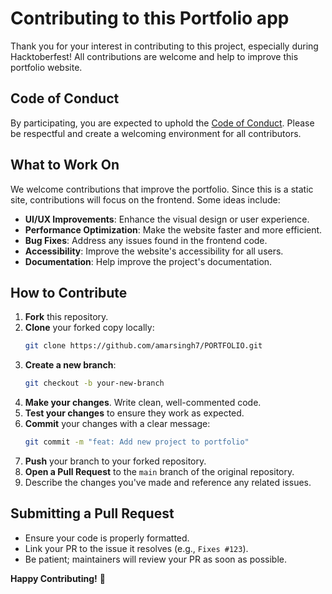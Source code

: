 # Contributing to this Portfolio app

Thank you for your interest in contributing to this project, especially during Hacktoberfest! All contributions are welcome and help to improve this portfolio website.

## Code of Conduct
By participating, you are expected to uphold the [Code of Conduct](CODE_OF_CONDUCT.md). Please be respectful and create a welcoming environment for all contributors.

## What to Work On
We welcome contributions that improve the portfolio. Since this is a static site, contributions will focus on the frontend. Some ideas include:

*   **UI/UX Improvements**: Enhance the visual design or user experience.
*   **Performance Optimization**: Make the website faster and more efficient.
*   **Bug Fixes**: Address any issues found in the frontend code.
*   **Accessibility**: Improve the website's accessibility for all users.
*   **Documentation**: Help improve the project's documentation.

## How to Contribute
1.  **Fork** this repository.
2.  **Clone** your forked copy locally:
    ```sh
    git clone https://github.com/amarsingh7/PORTFOLIO.git
    ```
3.  **Create a new branch**:
    ```sh
    git checkout -b your-new-branch
    ```
4.  **Make your changes**. Write clean, well-commented code.
5.  **Test your changes** to ensure they work as expected.
6.  **Commit** your changes with a clear message:
    ```sh
    git commit -m "feat: Add new project to portfolio"
    ```
7.  **Push** your branch to your forked repository.
8.  **Open a Pull Request** to the `main` branch of the original repository.
9.  Describe the changes you've made and reference any related issues.

## Submitting a Pull Request
*   Ensure your code is properly formatted.
*   Link your PR to the issue it resolves (e.g., `Fixes #123`).
*   Be patient; maintainers will review your PR as soon as possible.

**Happy Contributing!** 🎉
